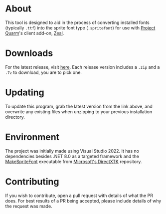 # About
This tool is designed to aid in the process of converting installed fonts (typically `.ttf`) into the sprite font type (`.spritefont`) for use with [Project Quarm](http://projectquarm.com/)'s client add-on, [Zeal](https://github.com/iamclint/Zeal/).

# Downloads
For the latest release, visit [here](https://github.com/Kalbintion/EQPQ-MakeSpriteFont/releases). Each release version includes a `.zip` and a `.7z` to download, you are to pick one.

# Updating
To update this program, grab the latest version from the link above, and overwrite any existing files when unzipping to your previous installation directory.

# Environment
The project was initially made using Visual Studio 2022. It has no dependencies besides .NET 8.0 as a targeted framework and the [MakeSpriteFont](https://github.com/microsoft/DirectXTK/wiki/MakeSpriteFont) executable from [Microsoft's DirectXTK](https://github.com/microsoft/DirectXTK) repository.

# Contributing
If you wish to contribute, open a pull request with details of what the PR does. For best results of a PR being accepted, please include details of why the request was made.